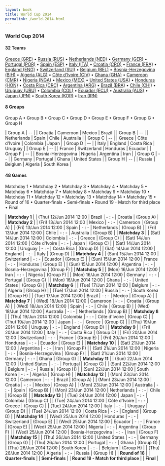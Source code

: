 ```yaml
---
layout: book
title: World Cup 2014
permalink: /world.2014.html
---
```



### World Cup 2014


#### 32 Teams


 [Greece (GRE)](gr.html#gre)   •  [Russia (RUS)](ru.html#rus)   •  [Netherlands (NED)](nl.html#ned)   •  [Germany (GER)](de.html#ger)   •  [Portugal (POR)](pt.html#por)   •  [Spain (ESP)](es.html#esp)   •  [Italy (ITA)](it.html#ita)   •  [Croatia (CRO)](hr.html#cro)   •  [France (FRA)](fr.html#fra)   •  [England (ENG)](en.html#eng)   •  [Switzerland (SUI)](ch.html#sui)   •  [Belgium (BEL)](be.html#bel)   •  [Bosnia-Herzegovina (BIH)](ba.html#bih)   •  [Algeria (ALG)](dz.html#alg)   •  [Côte d'Ivoire (CIV)](ci.html#civ)   •  [Ghana (GHA)](gh.html#gha)   •  [Cameroon (CMR)](cm.html#cmr)   •  [Nigeria (NGA)](ng.html#nga)   •  [Mexico (MEX)](mx.html#mex)   •  [United States (USA)](us.html#usa)   •  [Honduras (HON)](hn.html#hon)   •  [Costa Rica (CRC)](cr.html#crc)   •  [Argentina (ARG)](ar.html#arg)   •  [Brazil (BRA)](br.html#bra)   •  [Chile (CHI)](cl.html#chi)   •  [Uruguay (URU)](uy.html#uru)   •  [Colombia (COL)](co.html#col)   •  [Ecuador (ECU)](ec.html#ecu)   •  [Australia (AUS)](au.html#aus)   •  [Japan (JPN)](jp.html#jpn)   •  [South Korea (KOR)](kr.html#kor)   •  [Iran (IRN)](ir.html#irn)  



#### 8 Groups

 Group A •  Group B •  Group C •  Group D •  Group E •  Group F •  Group G •  Group H

| Group A | -- |  | Croatia  | Cameroon  | Mexico  | Brazil  |
| Group B | -- |  | Netherlands  | Spain  | Chile  | Australia  |
| Group C | -- |  | Greece  | Côte d'Ivoire  | Colombia  | Japan  |
| Group D | -- |  | Italy  | England  | Costa Rica  | Uruguay  |
| Group E | -- |  | France  | Switzerland  | Honduras  | Ecuador  |
| Group F | -- |  | Bosnia-Herzegovina  | Nigeria  | Argentina  | Iran  |
| Group G | -- |  | Germany  | Portugal  | Ghana  | United States  |
| Group H | -- |  | Russia  | Belgium  | Algeria  | South Korea  |

 



#### 48 Games

 Matchday 1 •  Matchday 2 •  Matchday 3 •  Matchday 4 •  Matchday 5 •  Matchday 6 •  Matchday 7 •  Matchday 8 •  Matchday 9 •  Matchday 10 •  Matchday 11 •  Matchday 12 •  Matchday 13 •  Matchday 14 •  Matchday 15 •  Round of 16 •  Quarter-finals •  Semi-finals •  Round 19  -  Match for third place •  Final


| **Matchday 1**  |
| (Thu) 12/Jun 2014 12:00 | Brazil | - : - | Croatia | (Group A) |
| **Matchday 2**  |
| (Fri) 13/Jun 2014 12:00 | Mexico | - : - | Cameroon | (Group A) |
| (Fri) 13/Jun 2014 12:00 | Spain | - : - | Netherlands | (Group B) |
| (Fri) 13/Jun 2014 12:00 | Chile | - : - | Australia | (Group B) |
| **Matchday 3**  |
| (Sat) 14/Jun 2014 12:00 | Colombia | - : - | Greece | (Group C) |
| (Sat) 14/Jun 2014 12:00 | Côte d'Ivoire | - : - | Japan | (Group C) |
| (Sat) 14/Jun 2014 12:00 | Uruguay | - : - | Costa Rica | (Group D) |
| (Sat) 14/Jun 2014 12:00 | England | - : - | Italy | (Group D) |
| **Matchday 4**  |
| (Sun) 15/Jun 2014 12:00 | Switzerland | - : - | Ecuador | (Group E) |
| (Sun) 15/Jun 2014 12:00 | France | - : - | Honduras | (Group E) |
| (Sun) 15/Jun 2014 12:00 | Argentina | - : - | Bosnia-Herzegovina | (Group F) |
| **Matchday 5**  |
| (Mon) 16/Jun 2014 12:00 | Iran | - : - | Nigeria | (Group F) |
| (Mon) 16/Jun 2014 12:00 | Germany | - : - | Portugal | (Group G) |
| (Mon) 16/Jun 2014 12:00 | Ghana | - : - | United States | (Group G) |
| **Matchday 6**  |
| (Tue) 17/Jun 2014 12:00 | Belgium | - : - | Algeria | (Group H) |
| (Tue) 17/Jun 2014 12:00 | Russia | - : - | South Korea | (Group H) |
| (Tue) 17/Jun 2014 12:00 | Brazil | - : - | Mexico | (Group A) |
| **Matchday 7**  |
| (Wed) 18/Jun 2014 12:00 | Cameroon | - : - | Croatia | (Group A) |
| (Wed) 18/Jun 2014 12:00 | Spain | - : - | Chile | (Group B) |
| (Wed) 18/Jun 2014 12:00 | Australia | - : - | Netherlands | (Group B) |
| **Matchday 8**  |
| (Thu) 19/Jun 2014 12:00 | Colombia | - : - | Côte d'Ivoire | (Group C) |
| (Thu) 19/Jun 2014 12:00 | Japan | - : - | Greece | (Group C) |
| (Thu) 19/Jun 2014 12:00 | Uruguay | - : - | England | (Group D) |
| **Matchday 9**  |
| (Fri) 20/Jun 2014 12:00 | Italy | - : - | Costa Rica | (Group D) |
| (Fri) 20/Jun 2014 12:00 | Switzerland | - : - | France | (Group E) |
| (Fri) 20/Jun 2014 12:00 | Honduras | - : - | Ecuador | (Group E) |
| **Matchday 10**  |
| (Sat) 21/Jun 2014 12:00 | Argentina | - : - | Iran | (Group F) |
| (Sat) 21/Jun 2014 12:00 | Nigeria | - : - | Bosnia-Herzegovina | (Group F) |
| (Sat) 21/Jun 2014 12:00 | Germany | - : - | Ghana | (Group G) |
| **Matchday 11**  |
| (Sun) 22/Jun 2014 12:00 | United States | - : - | Portugal | (Group G) |
| (Sun) 22/Jun 2014 12:00 | Belgium | - : - | Russia | (Group H) |
| (Sun) 22/Jun 2014 12:00 | South Korea | - : - | Algeria | (Group H) |
| **Matchday 12**  |
| (Mon) 23/Jun 2014 12:00 | Cameroon | - : - | Brazil | (Group A) |
| (Mon) 23/Jun 2014 12:00 | Croatia | - : - | Mexico | (Group A) |
| (Mon) 23/Jun 2014 12:00 | Australia | - : - | Spain | (Group B) |
| (Mon) 23/Jun 2014 12:00 | Netherlands | - : - | Chile | (Group B) |
| **Matchday 13**  |
| (Tue) 24/Jun 2014 12:00 | Japan | - : - | Colombia | (Group C) |
| (Tue) 24/Jun 2014 12:00 | Côte d'Ivoire | - : - | Greece | (Group C) |
| (Tue) 24/Jun 2014 12:00 | Italy | - : - | Uruguay | (Group D) |
| (Tue) 24/Jun 2014 12:00 | Costa Rica | - : - | England | (Group D) |
| **Matchday 14**  |
| (Wed) 25/Jun 2014 12:00 | Honduras | - : - | Switzerland | (Group E) |
| (Wed) 25/Jun 2014 12:00 | Ecuador | - : - | France | (Group E) |
| (Wed) 25/Jun 2014 12:00 | Nigeria | - : - | Argentina | (Group F) |
| (Wed) 25/Jun 2014 12:00 | Bosnia-Herzegovina | - : - | Iran | (Group F) |
| **Matchday 15**  |
| (Thu) 26/Jun 2014 12:00 | United States | - : - | Germany | (Group G) |
| (Thu) 26/Jun 2014 12:00 | Portugal | - : - | Ghana | (Group G) |
| (Thu) 26/Jun 2014 12:00 | South Korea | - : - | Belgium | (Group H) |
| (Thu) 26/Jun 2014 12:00 | Algeria | - : - | Russia | (Group H) |
| **Round of 16**  |
| **Quarter-finals**  |
| **Semi-finals**  |
| **Round 19  -  Match for third place**  |
| **Final**  |
